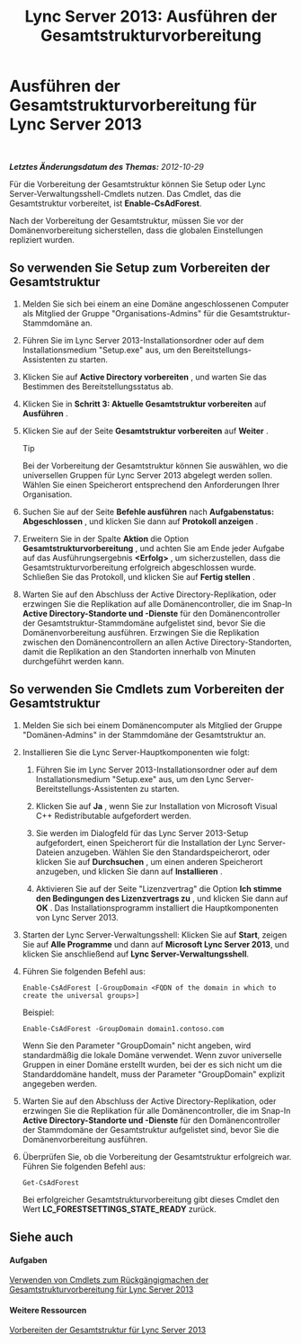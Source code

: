 ﻿---
title: 'Lync Server 2013: Ausführen der Gesamtstrukturvorbereitung'
TOCTitle: Ausführen der Gesamtstrukturvorbereitung
ms:assetid: 9d62f7be-bcfe-421d-8d8a-225567102a35
ms:mtpsurl: https://technet.microsoft.com/de-de/library/Gg412732(v=OCS.15)
ms:contentKeyID: 49294899
ms.date: 05/19/2016
mtps_version: v=OCS.15
ms.translationtype: HT
---

# Ausführen der Gesamtstrukturvorbereitung für Lync Server 2013

 

_**Letztes Änderungsdatum des Themas:** 2012-10-29_

Für die Vorbereitung der Gesamtstruktur können Sie Setup oder Lync Server-Verwaltungsshell-Cmdlets nutzen. Das Cmdlet, das die Gesamtstruktur vorbereitet, ist **Enable-CsAdForest**.

Nach der Vorbereitung der Gesamtstruktur, müssen Sie vor der Domänenvorbereitung sicherstellen, dass die globalen Einstellungen repliziert wurden.

## So verwenden Sie Setup zum Vorbereiten der Gesamtstruktur

1.  Melden Sie sich bei einem an eine Domäne angeschlossenen Computer als Mitglied der Gruppe "Organisations-Admins" für die Gesamtstruktur-Stammdomäne an.

2.  Führen Sie im Lync Server 2013-Installationsordner oder auf dem Installationsmedium "Setup.exe" aus, um den Bereitstellungs-Assistenten zu starten.

3.  Klicken Sie auf **Active Directory vorbereiten** , und warten Sie das Bestimmen des Bereitstellungsstatus ab.

4.  Klicken Sie in **Schritt 3: Aktuelle Gesamtstruktur vorbereiten** auf **Ausführen** .

5.  Klicken Sie auf der Seite **Gesamtstruktur vorbereiten** auf **Weiter** .
    

    > [!TIP]
    > Bei der Vorbereitung der Gesamtstruktur können Sie auswählen, wo die universellen Gruppen für Lync Server 2013 abgelegt werden sollen. Wählen Sie einen Speicherort entsprechend den Anforderungen Ihrer Organisation.



6.  Suchen Sie auf der Seite **Befehle ausführen** nach **Aufgabenstatus: Abgeschlossen** , und klicken Sie dann auf **Protokoll anzeigen** .

7.  Erweitern Sie in der Spalte **Aktion** die Option **Gesamtstrukturvorbereitung** , und achten Sie am Ende jeder Aufgabe auf das Ausführungsergebnis **\<Erfolg\>** , um sicherzustellen, dass die Gesamtstrukturvorbereitung erfolgreich abgeschlossen wurde. Schließen Sie das Protokoll, und klicken Sie auf **Fertig stellen** .

8.  Warten Sie auf den Abschluss der Active Directory-Replikation, oder erzwingen Sie die Replikation auf alle Domänencontroller, die im Snap-In **Active Directory-Standorte und -Dienste** für den Domänencontroller der Gesamtstruktur-Stammdomäne aufgelistet sind, bevor Sie die Domänenvorbereitung ausführen. Erzwingen Sie die Replikation zwischen den Domänencontrollern an allen Active Directory-Standorten, damit die Replikation an den Standorten innerhalb von Minuten durchgeführt werden kann.

## So verwenden Sie Cmdlets zum Vorbereiten der Gesamtstruktur

1.  Melden Sie sich bei einem Domänencomputer als Mitglied der Gruppe "Domänen-Admins" in der Stammdomäne der Gesamtstruktur an.

2.  Installieren Sie die Lync Server-Hauptkomponenten wie folgt:
    
    1.  Führen Sie im Lync Server 2013-Installationsordner oder auf dem Installationsmedium "Setup.exe" aus, um den Lync Server-Bereitstellungs-Assistenten zu starten.
    
    2.  Klicken Sie auf **Ja** , wenn Sie zur Installation von Microsoft Visual C++ Redistributable aufgefordert werden.
    
    3.  Sie werden im Dialogfeld für das Lync Server 2013-Setup aufgefordert, einen Speicherort für die Installation der Lync Server-Dateien anzugeben. Wählen Sie den Standardspeicherort, oder klicken Sie auf **Durchsuchen** , um einen anderen Speicherort anzugeben, und klicken Sie dann auf **Installieren** .
    
    4.  Aktivieren Sie auf der Seite "Lizenzvertrag" die Option **Ich stimme den Bedingungen des Lizenzvertrags zu** , und klicken Sie dann auf **OK** . Das Installationsprogramm installiert die Hauptkomponenten von Lync Server 2013.

3.  Starten der Lync Server-Verwaltungsshell: Klicken Sie auf **Start**, zeigen Sie auf **Alle Programme** und dann auf **Microsoft Lync Server 2013**, und klicken Sie anschließend auf **Lync Server-Verwaltungsshell**.

4.  Führen Sie folgenden Befehl aus:
    
        Enable-CsAdForest [-GroupDomain <FQDN of the domain in which to create the universal groups>]
    
    Beispiel:
    
        Enable-CsAdForest -GroupDomain domain1.contoso.com 
    
    Wenn Sie den Parameter "GroupDomain" nicht angeben, wird standardmäßig die lokale Domäne verwendet. Wenn zuvor universelle Gruppen in einer Domäne erstellt wurden, bei der es sich nicht um die Standarddomäne handelt, muss der Parameter "GroupDomain" explizit angegeben werden.

5.  Warten Sie auf den Abschluss der Active Directory-Replikation, oder erzwingen Sie die Replikation für alle Domänencontroller, die im Snap-In **Active Directory-Standorte und -Dienste** für den Domänencontroller der Stammdomäne der Gesamtstruktur aufgelistet sind, bevor Sie die Domänenvorbereitung ausführen.

6.  Überprüfen Sie, ob die Vorbereitung der Gesamtstruktur erfolgreich war. Führen Sie folgenden Befehl aus:
    
        Get-CsAdForest 
    
    Bei erfolgreicher Gesamtstrukturvorbereitung gibt dieses Cmdlet den Wert **LC\_FORESTSETTINGS\_STATE\_READY** zurück.

## Siehe auch

#### Aufgaben

[Verwenden von Cmdlets zum Rückgängigmachen der Gesamtstrukturvorbereitung für Lync Server 2013](lync-server-2013-using-cmdlets-to-reverse-forest-preparation.md)  

#### Weitere Ressourcen

[Vorbereiten der Gesamtstruktur für Lync Server 2013](lync-server-2013-preparing-the-forest.md)

